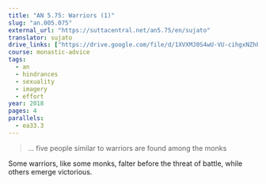 ```yaml
---
title: "AN 5.75: Warriors (1)"
slug: "an.005.075"
external_url: "https://suttacentral.net/an5.75/en/sujato"
translator: sujato
drive_links: ["https://drive.google.com/file/d/1XVXMJ0S4wU-VU-cihgxNZhPOoPQTKHCs"]
course: monastic-advice
tags:
  - an
  - hindrances
  - sexuality
  - imagery
  - effort
year: 2018
pages: 4
parallels:
  - ea33.3
---
```


> … five people similar to warriors are found among the monks

Some warriors, like some monks, falter before the threat of battle, while others emerge victorious.

